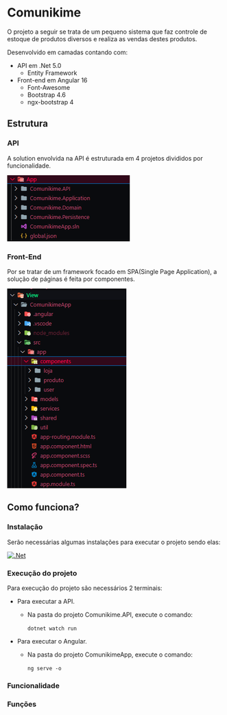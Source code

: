 # Comunikime

O projeto a seguir se trata de um pequeno sistema que faz controle de estoque de produtos diversos e realiza as vendas destes produtos.

Desenvolvido em camadas contando com:
    
* API em .Net 5.0
  * Entity Framework 
* Front-end em Angular 16
  * Font-Awesome
  * Bootstrap 4.6
  * ngx-bootstrap 4

## Estrutura

### API

A solution envolvida na API é estruturada em 4 projetos divididos por funcionalidade.

![Alt text](image.png)

### Front-End

Por se tratar de um framework focado em SPA(Single Page Application), a solução de páginas é feita por componentes.

![Alt text](image-1.png)

## Como funciona?

### Instalação

Serão necessárias algumas instalações para executar o projeto sendo elas:

[![.Net](https://img.shields.io/badge/.NET-5C2D91?style=for-the-badge&logo=.net&logoColor=white)](https://dotnet.microsoft.com/en-us/download/dotnet/5.0)



### Execução do projeto

Para execução do projeto são necessários 2 terminais:

* Para executar a API.
  * Na pasta do projeto Comunikime.API, execute o comando:

    `dotnet watch run`

* Para executar o Angular.
  * Na pasta do projeto ComunikimeApp, execute o comando:

    `ng serve -o`

### Funcionalidade

### Funções 